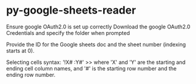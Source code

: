 # py-google-sheets-reader
Ensure google OAuth2.0 is set up correctly
Download the google OAuth2.0 Credentials and specify the folder when prompted

Provide the ID for the Google sheets doc
and the sheet number (indexing starts at 0).

Selecting cells syntax:
'!X# :Y#' >> where 'X' and 'Y' are the starting and ending
cell column names, and '#' is the starting row number
and the ending row number.
